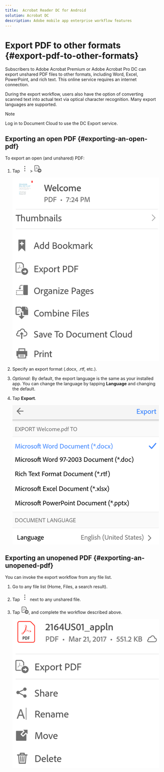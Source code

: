 ```yaml
---
title:  Acrobat Reader DC for Android
solution: Acrobat DC
description: Adobe mobile app enterprise workflow features
---
```


# Export PDF to other formats {#export-pdf-to-other-formats}

Subscribers to Adobe Acrobat Premium or Adobe Acrobat Pro DC can export unshared PDF files to other formats, including Word, Excel, PowerPoint, and rich text. This online service requires an internet connection. 

During the export workflow, users also have the option of converting scanned text into actual text via optical character recognition. Many export languages are supported.

   >[!NOTE]
   >
   > Log in to Document Cloud to use the DC Export service. 

## Exporting an open PDF {#exporting-an-open-pdf}

To export an open (and unshared) PDF:

1. Tap ![image](./images/overflowicon.png) > ![image](./images/exporticon.png)

   ![image](./images/fileoverflowmenu.png)

1. Specify an export format (.docx, .rtf, etc.). 
1. *Optional*: By default, the export language is the same as your installed app. You can change the language by tapping **Language** and changing the default. 
1. Tap **Export**.

   ![image](./images/exportpdf.png)


## Exporting an unopened PDF {#exporting-an-unopened-pdf}

You can invoke the export workflow from any file list. 

1. Go to any file list (Home, Files, a search result).
1. Tap ![image](./images/overflowicon.png) next to any unshared file. 
1. Tap ![image](./images/exporticon.png), and complete the workflow described above. 

   ![image](./images/filelistcontextmenu.png)
